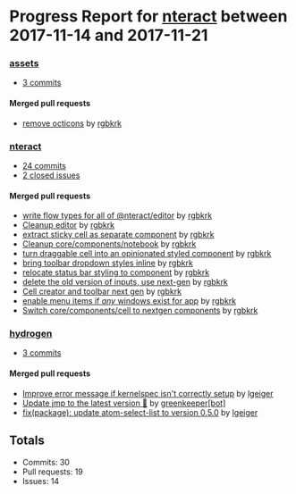 # Progress Report for [nteract](https://github.com/nteract) between 2017-11-14 and 2017-11-21

### [assets](https://github.com/nteract/assets)
-  [3 commits](https://github.com/nteract/assets/compare/master@%7B1510646400%7D...master@%7B1511251200%7D)

#### Merged pull requests
- [remove octicons](https://github.com/nteract/assets/pull/9) by [rgbkrk](https://github.com/rgbkrk)

### [nteract](https://github.com/nteract/nteract)
-  [24 commits](https://github.com/nteract/nteract/compare/master@%7B1510646400%7D...master@%7B1511251200%7D)
-  [2 closed issues](https://github.com/nteract/nteract/issues?utf8=%E2%9C%93&q=is%3Aissue%20closed%3A2017-11-14..2017-11-21)

#### Merged pull requests
- [write flow types for all of @nteract/editor](https://github.com/nteract/nteract/pull/2079) by [rgbkrk](https://github.com/rgbkrk)
- [Cleanup editor](https://github.com/nteract/nteract/pull/2078) by [rgbkrk](https://github.com/rgbkrk)
- [extract sticky cell as separate component](https://github.com/nteract/nteract/pull/2077) by [rgbkrk](https://github.com/rgbkrk)
- [Cleanup core/components/notebook](https://github.com/nteract/nteract/pull/2076) by [rgbkrk](https://github.com/rgbkrk)
- [turn draggable cell into an opinionated styled component](https://github.com/nteract/nteract/pull/2074) by [rgbkrk](https://github.com/rgbkrk)
- [bring toolbar dropdown styles inline](https://github.com/nteract/nteract/pull/2073) by [rgbkrk](https://github.com/rgbkrk)
- [relocate status bar styling to component](https://github.com/nteract/nteract/pull/2072) by [rgbkrk](https://github.com/rgbkrk)
- [delete the old version of inputs, use next-gen](https://github.com/nteract/nteract/pull/2071) by [rgbkrk](https://github.com/rgbkrk)
- [Cell creator and toolbar next gen](https://github.com/nteract/nteract/pull/2069) by [rgbkrk](https://github.com/rgbkrk)
- [enable menu items if _any_ windows exist for app](https://github.com/nteract/nteract/pull/2067) by [rgbkrk](https://github.com/rgbkrk)
- [Switch core/components/cell to nextgen components](https://github.com/nteract/nteract/pull/2066) by [rgbkrk](https://github.com/rgbkrk)

### [hydrogen](https://github.com/nteract/hydrogen)
-  [3 commits](https://github.com/nteract/hydrogen/compare/master@%7B1510646400%7D...master@%7B1511251200%7D)

#### Merged pull requests
- [Improve error message if kernelspec isn't correctly setup](https://github.com/nteract/hydrogen/pull/1108) by [lgeiger](https://github.com/lgeiger)
- [Update jmp to the latest version 🚀](https://github.com/nteract/hydrogen/pull/1107) by [greenkeeper[bot]](https://github.com/apps/greenkeeper)
- [fix(package): update atom-select-list to version 0.5.0](https://github.com/nteract/hydrogen/pull/1105) by [lgeiger](https://github.com/lgeiger)

## Totals
- Commits: 30
- Pull requests: 19
- Issues: 14
